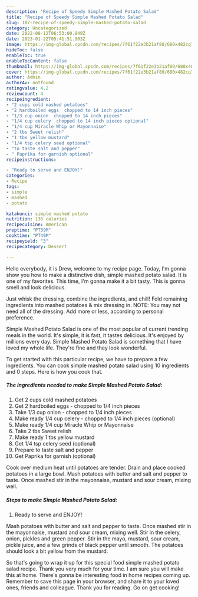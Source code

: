 ```yaml
---
description: "Recipe of Speedy Simple Mashed Potato Salad"
title: "Recipe of Speedy Simple Mashed Potato Salad"
slug: 107-recipe-of-speedy-simple-mashed-potato-salad
category: Uncategorized
date: 2022-08-12T06:53:00.849Z
date: 2023-01-22T05:41:51.903Z
image: https://img-global.cpcdn.com/recipes/7f61f22e3b21af80/680x482cq70/simple-mashed-potato-salad-recipe-main-photo.jpg
hideToc: false
enableToc: true
enableTocContent: false
thumbnail: https://img-global.cpcdn.com/recipes/7f61f22e3b21af80/680x482cq70/simple-mashed-potato-salad-recipe-main-photo.jpg
cover: https://img-global.cpcdn.com/recipes/7f61f22e3b21af80/680x482cq70/simple-mashed-potato-salad-recipe-main-photo.jpg
author: Admin
authorAv: notfound
ratingvalue: 4.2
reviewcount: 4
recipeingredient:
- "2 cups cold mashed potatoes"
- "2 hardboiled eggs  chopped to 14 inch pieces"
- "1/3 cup onion  chopped to 14 inch pieces"
- "1/4 cup celery  chopped to 14 inch pieces optional"
- "1/4 cup Miracle Whip or Mayonnaise"
- "2 tbs Sweet relish"
- "1 tbs yellow mustard"
- "1/4 tsp celery seed optional"
- "to taste salt and pepper"
- " Paprika for garnish optional"
recipeinstructions:

- "Ready to serve and ENJOY!"
categories:
- Recipe
tags:
- simple
- mashed
- potato

katakunci: simple mashed potato 
nutrition: 136 calories
recipecuisine: American
preptime: "PT39M"
cooktime: "PT49M"
recipeyield: "3"
recipecategory: Dessert

---
```



Hello everybody, it is Drew, welcome to my recipe page. Today, I'm gonna show you how to make a distinctive dish, simple mashed potato salad. It is one of my favorites. This time, I'm gonna make it a bit tasty. This is gonna smell and look delicious.

Just whisk the dressing, combine the ingredients, and chill! Fold remaining ingredients into mashed potatoes &amp; mix dressing in. NOTE: You may not need all of the dressing. Add more or less, according to personal preference.

Simple Mashed Potato Salad is one of the most popular of current trending meals in the world. It's simple, it is fast, it tastes delicious. It's enjoyed by millions every day. Simple Mashed Potato Salad is something that I have loved my whole life. They're fine and they look wonderful.


To get started with this particular recipe, we have to prepare a few ingredients. You can cook simple mashed potato salad using 10 ingredients and 0 steps. Here is how you cook that.

<!--inarticleads1-->

##### The ingredients needed to make Simple Mashed Potato Salad:

1. Get 2 cups cold mashed potatoes
1. Get 2 hardboiled eggs - chopped to 1/4 inch pieces
1. Take 1/3 cup onion - chopped to 1/4 inch pieces
1. Make ready 1/4 cup celery - chopped to 1/4 inch pieces (optional)
1. Make ready 1/4 cup Miracle Whip or Mayonnaise
1. Take 2 tbs Sweet relish
1. Make ready 1 tbs yellow mustard
1. Get 1/4 tsp celery seed (optional)
1. Prepare to taste salt and pepper
1. Get  Paprika for garnish (optional)


Cook over medium heat until potatoes are tender. Drain and place cooked potatoes in a large bowl. Mash potatoes with butter and salt and pepper to taste. Once mashed stir in the mayonnaise, mustard and sour cream, mixing well. 

<!--inarticleads2-->

##### Steps to make Simple Mashed Potato Salad:


1. Ready to serve and ENJOY!

Mash potatoes with butter and salt and pepper to taste. Once mashed stir in the mayonnaise, mustard and sour cream, mixing well. Stir in the celery, onion, pickles and green pepper. Stir in the mayo, mustard, sour cream, pickle juice, and a few grinds of black pepper until smooth. The potatoes should look a bit yellow from the mustard. 

So that's going to wrap it up for this special food simple mashed potato salad recipe. Thank you very much for your time. I am sure you will make this at home. There's gonna be interesting food in home recipes coming up. Remember to save this page in your browser, and share it to your loved ones, friends and colleague. Thank you for reading. Go on get cooking!
